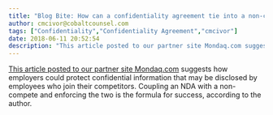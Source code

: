 ```yaml
---
title: "Blog Bite: How can a confidentiality agreement tie into a non-compete?"
author: cmcivor@cobaltcounsel.com
tags: ["Confidentiality","Confidentiality Agreement","cmcivor"]
date: 2018-06-11 20:52:54
description: "This article posted to our partner site Mondaq.com suggests how employers could protect confidential information that may be disclosed by employees who join their competitors. Coupling an NDA with a..."
---
```


[This article posted to our partner site Mondaq.com](http://www.mondaq.com/unitedstates/x/10028/article.asp?articleid=10028) suggests how employers could protect confidential information that may be disclosed by employees who join their competitors. Coupling an NDA with a non-compete and enforcing the two is the formula for success, according to the author.